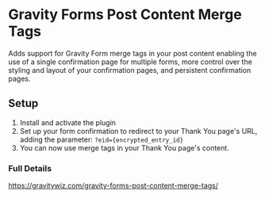 # Gravity Forms Post Content Merge Tags

Adds support for Gravity Form merge tags in your post content enabling the use of a single confirmation page for multiple forms, more control over the styling and layout of your confirmation pages, and persistent confirmation pages.

## Setup

1. Install and activate the plugin
2. Set up your form confirmation to redirect to your Thank You page's URL, adding the parameter: `?eid={encrypted_entry_id}`
3. You can now use merge tags in your Thank You page's content.

### Full Details

https://gravitywiz.com/gravity-forms-post-content-merge-tags/